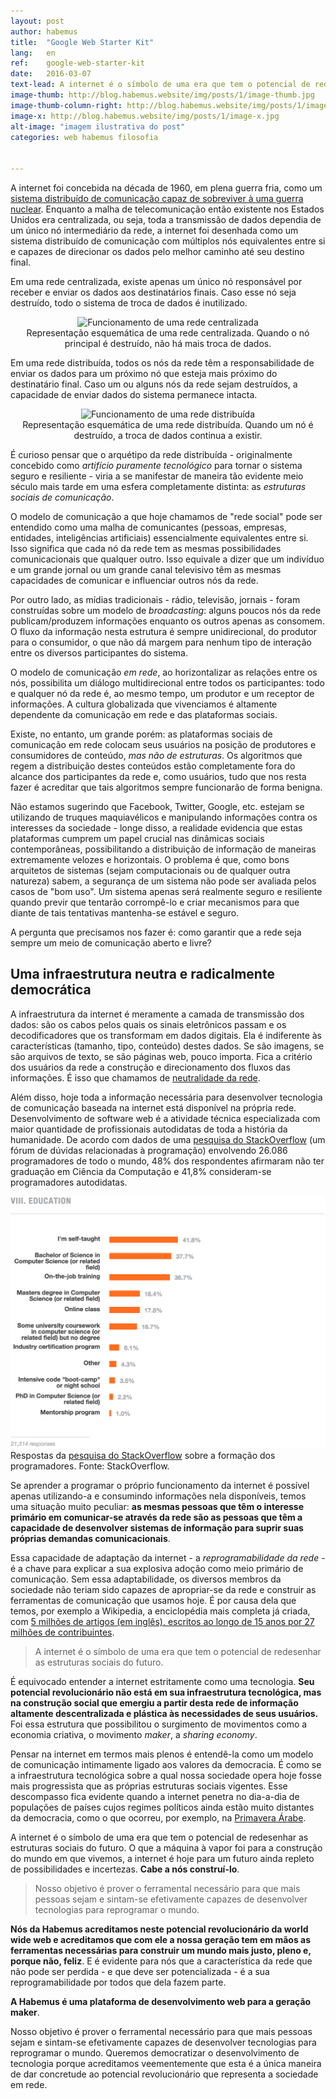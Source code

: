 ```yaml
---
layout: post
author: habemus
title:  "Google Web Starter Kit"
lang:   en
ref:    google-web-starter-kit
date:   2016-03-07
text-lead: A internet é o símbolo de uma era que tem o potencial de redesenhar as estruturas sociais do futuro. Entenda por que criamos a Habemus e quais são os nossos objetivos dentro deste contexto global.
image-thumb: http://blog.habemus.website/img/posts/1/image-thumb.jpg
image-thumb-column-right: http://blog.habemus.website/img/posts/1/image-thumb-column-right.jpg
image-x: http://blog.habemus.website/img/posts/1/image-x.jpg
alt-image: "imagem ilustrativa do post"
categories: web habemus filosofia


---
```

A internet foi concebida na década de 1960, em plena guerra fria, como um <a href="https://www.rand.org/about/history/baran.html" target="_blank">sistema distribuído de comunicação capaz de sobreviver à uma guerra nuclear</a>. Enquanto a malha de telecomunicação então existente nos Estados Unidos era centralizada, ou seja, toda a transmissão de dados dependia de um único nó intermediário da rede, a internet foi desenhada como um sistema distribuído de comunicação com múltiplos nós equivalentes entre si e capazes de direcionar os dados pelo melhor caminho até seu destino final.

Em uma rede centralizada, existe apenas um único nó responsável por receber e enviar os dados aos destinatários finais. Caso esse nó seja destruído, todo o sistema de troca de dados é inutilizado.

<div style="text-align: center;">
<img style="height: 240px;" src="{{ site.url }}/img/posts/1/centralized.gif" alt="Funcionamento de uma rede centralizada">
<figcaption>Representação esquemática de uma rede centralizada. Quando o nó principal é destruído, não há mais troca de dados.</figcaption>
</div>

Em uma rede distribuída, todos os nós da rede têm a responsabilidade de enviar os dados para um próximo nó que esteja mais próximo do destinatário final. Caso um ou alguns nós da rede sejam destruídos, a capacidade de enviar dados do sistema permanece intacta.

<div style="text-align: center;">
<img style="height: 240px;" src="{{ site.url }}/img/posts/1/distributed.gif" alt="Funcionamento de uma rede distribuída">
<figcaption>Representação esquemática de uma rede distribuída. Quando um nó é destruído, a troca de dados continua a existir.</figcaption>
</div>

É curioso pensar que o arquétipo da rede distribuída - originalmente concebido como *artifício puramente tecnológico* para tornar o sistema seguro e resiliente - viria a se manifestar de maneira tão evidente meio século mais tarde em uma esfera completamente distinta: as *estruturas sociais de comunicação*.

O modelo de comunicação a que hoje chamamos de "rede social" pode ser entendido como uma malha de comunicantes (pessoas, empresas, entidades, inteligências artificiais) essencialmente equivalentes entre si. Isso significa que cada nó da rede tem as mesmas possibilidades comunicacionais que qualquer outro. Isso equivale a dizer que um indivíduo e um grande jornal ou um grande canal televisivo têm as mesmas capacidades de comunicar e influenciar outros nós da rede.

Por outro lado, as mídias tradicionais - rádio, televisão, jornais - foram construídas sobre um modelo de _*broadcasting*_: alguns poucos nós da rede publicam/produzem informações enquanto os outros apenas as consomem. O fluxo da informação nesta estrutura é sempre unidirecional, do produtor para o consumidor, o que não dá margem para nenhum tipo de interação entre os diversos participantes do sistema.

O modelo de comunicação *em rede*, ao horizontalizar as relações entre os nós, possibilita um diálogo multidirecional entre todos os participantes: todo e qualquer nó da rede é, ao mesmo tempo, um produtor e um receptor de informações. A cultura globalizada que vivenciamos é altamente dependente da comunicação em rede e das plataformas sociais.

Existe, no entanto, um grande porém: as plataformas sociais de comunicação em rede colocam seus usuários na posição de produtores e consumidores de conteúdo, *mas não de estruturas*. Os algoritmos que regem a distribuição destes conteúdos estão completamente fora do alcance dos participantes da rede e, como usuários, tudo que nos resta fazer é acreditar que tais algoritmos sempre funcionarão de forma benigna. 

Não estamos sugerindo que Facebook, Twitter, Google, etc. estejam se utilizando de truques maquiavélicos e manipulando informações contra os interesses da sociedade - longe disso, a realidade evidencia que estas plataformas cumprem um papel crucial nas dinâmicas sociais contemporâneas, possibilitando a distribuição de informação de maneiras extremamente velozes e horizontais. O problema é que, como bons arquitetos de sistemas (sejam computacionais ou de qualquer outra natureza) sabem, a segurança de um sistema não pode ser avaliada pelos casos de "bom uso". Um sistema apenas será realmente seguro e resiliente quando previr que tentarão corrompê-lo e criar mecanismos para que diante de tais tentativas mantenha-se estável e seguro.

A pergunta que precisamos nos fazer é: como garantir que a rede seja sempre um meio de comunicação aberto e livre?

Uma infraestrutura neutra e radicalmente democrática
----------------------------------------------------

A infraestrutura da internet é meramente a camada de transmissão dos dados: são os cabos pelos quais os sinais eletrônicos passam e os decodificadores que os transformam em dados digitais. Ela é indiferente às características (tamanho, tipo, conteúdo) destes dados. Se são imagens, se são arquivos de texto, se são páginas web, pouco importa. Fica a critério dos usuários da rede a construção e direcionamento dos fluxos das informações. É isso que chamamos de <a href="https://pt.wikipedia.org/wiki/Neutralidade_da_rede" target="_blank">neutralidade da rede</a>.

Além disso, hoje toda a informação necessária para desenvolver tecnologia de comunicação baseada na internet está disponível na própria rede. Desenvolvimento de software web é a atividade técnica especializada com maior quantidade de profissionais autodidatas de toda a história da humanidade. De acordo com dados de uma <a href="https://stackoverflow.com/research/developer-survey-2015#profile-education" target="_blank">pesquisa do StackOverflow</a> (um fórum de dúvidas relacionadas à programação) envolvendo 26.086 programadores de todo o mundo, 48% dos respondentes afirmaram não ter graduação em Ciência da Computação e 41,8% consideram-se programadores autodidatas.

<img src="/img/posts/1/stack-overflow-research.png" alt="Gráfico com as respostas da pesquisa do Stackoverflow" class="img-margin">
<figcaption>Respostas da <a href="https://stackoverflow.com/research/developer-survey-2015#profile-education" target="_blank">pesquisa do StackOverflow</a> sobre a formação dos programadores. Fonte: StackOverflow.</figcaption>

Se aprender a programar o próprio funcionamento da internet é possível apenas utilizando-a e consumindo informações nela disponíveis, temos uma situação muito peculiar: __as mesmas pessoas que têm o interesse primário em comunicar-se através da rede são as pessoas que têm a capacidade de desenvolver sistemas de informação para suprir suas próprias demandas comunicacionais__.

Essa capacidade de adaptação da internet - a _reprogramabilidade da rede_ - é a chave para explicar a sua explosiva adoção como meio primário de comunicação. Sem essa adaptabilidade, os diversos membros da sociedade não teriam sido capazes de apropriar-se da rede e construir as ferramentas de comunicação que usamos hoje. É por causa dela que temos, por exemplo a Wikipedia, a enciclopédia mais completa já criada, com <a href="https://en.wikipedia.org/wiki/Wikipedia_community" target="_blank">5 milhões de artigos (em inglês), escritos ao longo de 15 anos por 27 milhões de contribuintes</a>.

>A internet é o símbolo de uma era que tem o potencial de redesenhar as estruturas sociais do futuro.

É equivocado entender a internet estritamente como uma tecnologia. __Seu potencial revolucionário não está em sua infraestrutura tecnológica, mas na construção social que emergiu a partir desta rede de informação altamente descentralizada e plástica às necessidades de seus usuários.__ Foi essa estrutura que possibilitou o surgimento de movimentos como a economia criativa, o movimento _maker_, a _sharing economy_.

Pensar na internet em termos mais plenos é entendê-la como um modelo de comunicação intimamente ligado aos valores da democracia. É como se a infraestrutura tecnológica sobre a qual nossa sociedade opera hoje fosse mais progressista que as próprias estruturas sociais vigentes. Esse descompasso fica evidente quando a internet penetra no dia-a-dia de populações de países cujos regimes políticos ainda estão muito distantes da democracia, como o que ocorreu, por exemplo, na <a target="_blank" href="https://pt.wikipedia.org/wiki/Primavera_%C3%81rabe">Primavera Árabe</a>.

A internet é o símbolo de uma era que tem o potencial de redesenhar as estruturas sociais do futuro. O que a máquina à vapor foi para a construção do mundo em que vivemos, a internet é hoje para um futuro ainda repleto de possibilidades e incertezas. __Cabe a nós construí-lo__.

>Nosso objetivo é prover o ferramental necessário para que mais pessoas sejam e sintam-se efetivamente capazes de desenvolver tecnologias para reprogramar o mundo.

__Nós da Habemus acreditamos neste potencial revolucionário da world wide web e acreditamos que com ele a nossa geração tem em mãos as ferramentas necessárias para construir um mundo mais justo, pleno e, porque não, feliz__. E é evidente para nós que a característica da rede que não pode ser perdida - e que deve ser potencializada - é a sua reprogramabilidade por todos que dela fazem parte.

__A Habemus é uma plataforma de desenvolvimento web para a geração maker__.

Nosso objetivo é prover o ferramental necessário para que mais pessoas sejam e sintam-se efetivamente capazes de desenvolver tecnologias para reprogramar o mundo. Queremos democratizar o desenvolvimento de tecnologia porque acreditamos veementemente que esta é a única maneira de dar concretude ao potencial revolucionário que representa a sociedade em rede.
